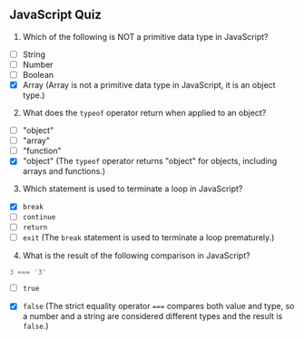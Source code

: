 ## JavaScript Quiz

1. Which of the following is NOT a primitive data type in JavaScript?

- [ ] String
- [ ] Number
- [ ] Boolean
- [x] Array (Array is not a primitive data type in JavaScript, it is an object type.)

2. What does the `typeof` operator return when applied to an object?

- [ ] "object"
- [ ] "array"
- [ ] "function"
- [x] "object" (The `typeof` operator returns "object" for objects, including arrays and functions.)

3. Which statement is used to terminate a loop in JavaScript?

- [x] `break`
- [ ] `continue`
- [ ] `return`
- [ ] `exit` (The `break` statement is used to terminate a loop prematurely.)

4. What is the result of the following comparison in JavaScript? 
```javascript
3 === '3'
```
- [ ] `true`
- [x] `false` (The strict equality operator `===` compares both value and type, so a number and a string are considered different types and the result is `false`.)

